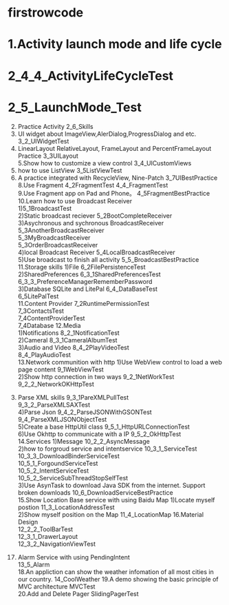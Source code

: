 # firstrowcode
		
# 1.Activity launch mode and life cycle
#   2_4_4_ActivityLifeCycleTest
#   2_5_LaunchMode_Test
2. Practice Activity
2_6_Skills		
3. UI widget about ImageView,AlerDialog,ProgressDialog and etc.
  3_2_UIWidgetTest		
4. LinearLayout RelativeLayout, FrameLayout and PercentFrameLayout Practice
  3_3UILayout		
5.Show how to customize a view control
  3_4_UICustomViews		
6. how to use ListView 
  3_5ListViewTest		
7. A practice integrated with RecycleView, Nine-Patch
  3_7UIBestPractice		
8.Use Fragment 
  4_2FragmentTest
  4_4_FragmentTest		
9.Use Fragment app on Pad and Phone。
  4_5FragmentBestPractice
10.Learn how to use Broadcast Receiver 		
  1)5_1BroadcastTest		
  2)Static broadcast reciever
    5_2BootCompleteReceiver		
  3)Asychronous and sychronous BroadcastReceiver
    5_3AnotherBroadcastReceiver		
    5_3MyBroadcastReceiver		
    5_3OrderBroadcastReceiver	
  4)local Broadcast Receiver
    5_4LocalBroadcastReceiver		
  5)Use broadcast to finish all activity
    5_5_BroadcastBestPractice	
11.Storage skills
  1)File
    6_2FilePersistenceTest		
  2)SharedPreferences
    6_3_1SharedPreferencesTest		
    6_3_3_PreferenceManagerRememberPassword		
  3)Database SQLite and LitePal
    6_4_DataBaseTest		
    6_5LitePalTest		
11.Content Provider
  7_2RuntimePermissionTest		
  7_3ContactsTest		
  7_4ContentProviderTest		
  7_4Database
12.Media		
  1)Notifications
    8_2_1NotificationTest		
  2)Cameral
    8_3_1CameralAlbumTest		
  3)Audio and Video
    8_4_2PlayVideoTest		
    8_4_PlayAudioTest	
13.Network communition with http
  1)Use WebView control to load a web page content
    9_1WebViewTest		
  2)Show http connection in two ways
    9_2_1NetWorkTest		
    9_2_2_NetworkOKHttpTest		
  3) Parse XML skills
    9_3_1PareXMLPullTest		
    9_3_2_ParseXMLSAXTest		
  4)Parse Json 
    9_4_2_ParseJSONWithGSONTest		
    9_4_ParseXMLJSONObjectTest		
  5)Create a base HttpUtil class 
    9_5_1_HttpURLConnectionTest		
  6)Use Okhttp to communicate with a IP
    9_5_2_OkHttpTest		
14.Services
  1)Message
   10_2_2_AsyncMessage		
  2)how to forgroud service and intentservice 
   10_3_1_ServiceTest		
   10_3_3_DownloadBinderServiceTest		
   10_5_1_ForgoundServiceTest		
   10_5_2_IntentServiceTest		
   10_5_2_ServiceSubThreadStopSelfTest		
  3)Use AsynTask to download Java SDK from the internet. Support broken downloads 
   10_6_DownloadServiceBestPractice		
15.Show Location Base service with using Baidu Map 
  1)Locate myself postion
   11_3_LocationAddressTest		
  2)Show myself position on the Map
   11_4_LocationMap
16.Material Design		
  12_2_2_ToolBarTest		
  12_3_1_DrawerLayout		
  12_3_2_NavigationViewTest	
17. Alarm Service with using PendingIntent	
  13_5_Alarm		
18.An appliction can show the weather infomation of all most cities in our country.
  14_CoolWeather
19.A demo showing the basic principle of MVC architecture
  MVCTest		
20.Add and Delete Pager
  SlidingPagerTest		
